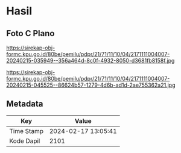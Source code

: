 # Hasil

## Foto C Plano

https://sirekap-obj-formc.kpu.go.id/80be/pemilu/pdpr/21/71/11/10/04/2171111004007-20240215-035949--356a464d-8c0f-4932-8050-d3681fb8158f.jpg

https://sirekap-obj-formc.kpu.go.id/80be/pemilu/pdpr/21/71/11/10/04/2171111004007-20240215-045525--86624b57-1279-4d6b-ad1d-2ae755362a21.jpg


## Metadata

| Key        | Value               |
| ---------- | ------------------- |
| Time Stamp | 2024-02-17 13:05:41 |
| Kode Dapil | 2101                |



